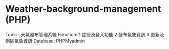 # Weather-background-management (PHP)
Topic : 天氣發布管理系統
Function: 1.註冊及登入功能
          2.發布氣象資訊
          3.更新及刪除氣象資訊
Database: PHPMyadmin
